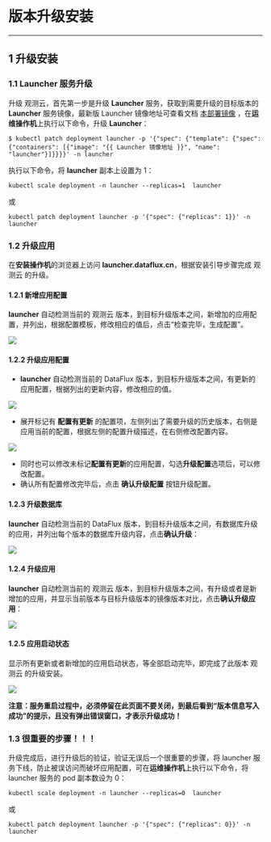 # 版本升级安装
---

## 1 升级安装
### 1.1 Launcher 服务升级

升级 观测云，首先第一步是升级 **Launcher** 服务，获取到需要升级的目标版本的 **Launcher** 服务镜像，最新版 Launcher 镜像地址可查看文档  [本部署镜像](changelog.md) ，在**运维操作机**上执行以下命令，升级 **Launcher**：
```shell
$ kubectl patch deployment launcher -p '{"spec": {"template": {"spec": {"containers": [{"image": "{{ Launcher 镜像地址 }}", "name": "launcher"}]}}}}' -n launcher
```

执行以下命令，将 **launcher** 副本上设置为 1：

```shell
kubectl scale deployment -n launcher --replicas=1  launcher
```

或

```shell
kubectl patch deployment launcher -p '{"spec": {"replicas": 1}}' -n launcher
```

### 1.2 升级应用

在**安装操作机**的浏览器上访问 **launcher.dataflux.cn**，根据安装引导步骤完成 观测云 的升级。

#### 1.2.1 新增应用配置

**launcher** 自动检测当前的 观测云 版本，到目标升级版本之间，新增加的应用配置，并列出，根据配置模板，修改相应的值后，点击“检查完毕，生成配置”。

![](img/9.deployment_1.png)


#### 1.2.2 升级应用配置

- **launcher** 自动检测当前的 DataFlux 版本，到目标升级版本之间，有更新的应用配置，根据列出的更新内容，修改相应的值。

![](img/9.deployment_2.png)

- 展开标记有 **配置有更新** 的配置项，左侧列出了需要升级的历史版本，右侧是应用当前的配置，根据左侧的配置升级描述，在右侧修改配置内容。

![](img/9.deployment_3.png)

- 同时也可以修改未标记**配置有更新**的应用配置，勾选**升级配置**选项后，可以修改配置。
- 确认所有配置修改完毕后，点击 **确认升级配置** 按钮升级配置。

#### 1.2.3 升级数据库

**launcher** 自动检测当前的 DataFlux 版本，到目标升级版本之间，有数据库升级的应用，并列出每个版本的数据库升级内容，点击**确认升级**：

![](img/9.deployment_4.png)

#### 1.2.4 升级应用

**launcher** 自动检测当前的 观测云 版本，到目标升级版本之间，有升级或者是新增加的应用，并显示当前版本与目标升级版本的镜像版本对比，点击**确认升级应用**：

![](img/9.deployment_5.png)

#### 1.2.5 应用启动状态

显示所有更新或者新增加的应用启动状态，等全部启动完毕，即完成了此版本 观测云 的升级安装。

![](img/9.deployment_6.png)

**注意：服务重启过程中，必须停留在此页面不要关闭，到最后看到“版本信息写入成功”的提示，且没有弹出错误窗口，才表示升级成功！**

### 1.3 很重要的步骤！！！

升级完成后，进行升级后的验证，验证无误后一个很重要的步骤，将 launcher 服务下线，防止被误访问而破坏应用配置，可在**运维操作机**上执行以下命令，将 launcher 服务的 pod 副本数设为 0：

```shell
kubectl scale deployment -n launcher --replicas=0  launcher
```

或

```shell
kubectl patch deployment launcher -p '{"spec": {"replicas": 0}}' -n launcher
```
